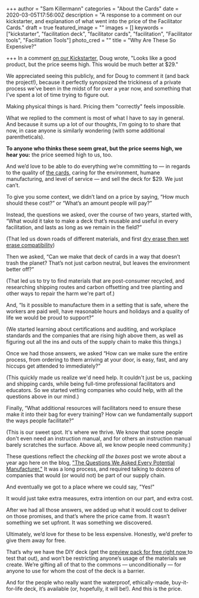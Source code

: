 +++
author = "Sam Killermann"
categories = "About the Cards"
date = 2020-03-05T17:56:00Z
description = "A response to a comment on our kickstarter, and explanation of what went into the price of the Facilitator Cards."
draft = true
featured_image = ""
images = []
keywords = ["kickstarter", "facilitation deck", "facilitator cards", "facilitation", "Facilitator tools", "Facilitation Tools"]
photo_cred = ""
title = "Why Are These So Expensive?"

+++
In a comment [on our Kickstarter](https://www.kickstarter.com/projects/facilitatorcards/facilitator-cards "Facilitator Cards Kickstarter"), Doug wrote, "Looks like a good product, but the price seems high. This would be much better at $29."

We appreciated seeing this publicly, and for Doug to comment it (and back the project!), because it perfectly synopsized the trickiness of a private process we've been in the midst of for over a year now, and something that I've spent a lot of time trying to figure out.

Making physical things is hard. Pricing them "correctly" feels impossible.

What we replied to the comment is most of what I have to say in general. And because it sums up a lot of our thoughts, I'm going to to share that now, in case anyone is similarly wondering (with some additional parentheticals).

**To anyone who thinks these seem great, but the price seems high, we hear you:** the price seemed high to us, too. 

And we’d love to be able to do everything we’re committing to — in regards to the quality of [the cards](/cards/), caring for the environment, humane manufacturing, and level of service — and sell the deck for $29. We just can’t.

To give you some context, we didn’t land on a price by saying, “How much should these cost?” or “What’s an amount people will pay?”

Instead, the questions we asked, over the course of two years, started with, “What would it take to make a deck that’s reusable and useful in every facilitation, and lasts as long as we remain in the field?” 

(That led us down roads of different materials, and first [dry erase then wet erase compatibility](https://www.facilitator.cards/blog/testing-and-changing-directions/))

Then we asked, “Can we make that deck of cards in a way that doesn’t trash the planet? That’s not just carbon neutral, but leaves the environment better off?”

(That led us to try to find materials that are post-consumer recycled, and researching shipping routes and carbon offsetting and tree planting and other ways to repair the harm we're part of.)

And, “Is it possible to manufacture them in a setting that is safe, where the workers are paid well, have reasonable hours and holidays and a quality of life we would be proud to support?”

(We started learning about certifications and auditing, and workplace standards and the companies that are rising high above them, as well as figuring out all the ins and outs of the supply chain to make this things.)

Once we had those answers, we asked “How can we make sure the entire process, from ordering to them arriving at your door, is easy, fast, and any hiccups get attended to immediately?”

(This quickly made us realize we'd need help. It couldn't just be us, packing and shipping cards, while being full-time professional facilitators and educators. So we started vetting companies who could help, with all the questions above in our mind.)

Finally, “What additional resources will facilitators need to ensure these make it into their bag for every training? How can we fundamentally support the ways people facilitate?”

(This is our sweet spot. It's where we thrive. We know that some people don't even need an instruction manual, and for others an instruction manual barely scratches the surface. Above all, we know people need community.)

These questions reflect the _checking all the boxes_ post we wrote about a year ago here on the blog, ["The Questions We Asked Every Potential Manufacturer."](https://www.facilitator.cards/blog/questions-we-asked-manufacturers/ "The Questions We Asked Every Facilitator Cards Manufacturer") It was a long process, and required talking to dozens of companies that would (or would not) be part of our supply chain.

And eventually we got to a place where we could say, "Yes!" 

It would just take extra measures, extra intention on our part, and extra cost.

After we had all those answers, we added up what it would cost to deliver on those promises, and that’s where the price came from. It wasn’t something we set upfront. It was something we discovered.

Ultimately, we’d love for these to be less expensive. Honestly, we’d prefer to give them away for free. 

That’s why we have the DIY deck (get the [preview pack for free right now ](/preview-pack)to test that out), and won’t be restricting anyone’s usage of the materials we create. We’re gifting all of that to the commons — unconditionally — for anyone to use for whom the cost of the deck is a barrier.

And for the people who really want the waterproof, ethically-made, buy-it-for-life deck, it’s available (or, hopefully, it will be!). And this is the price.
